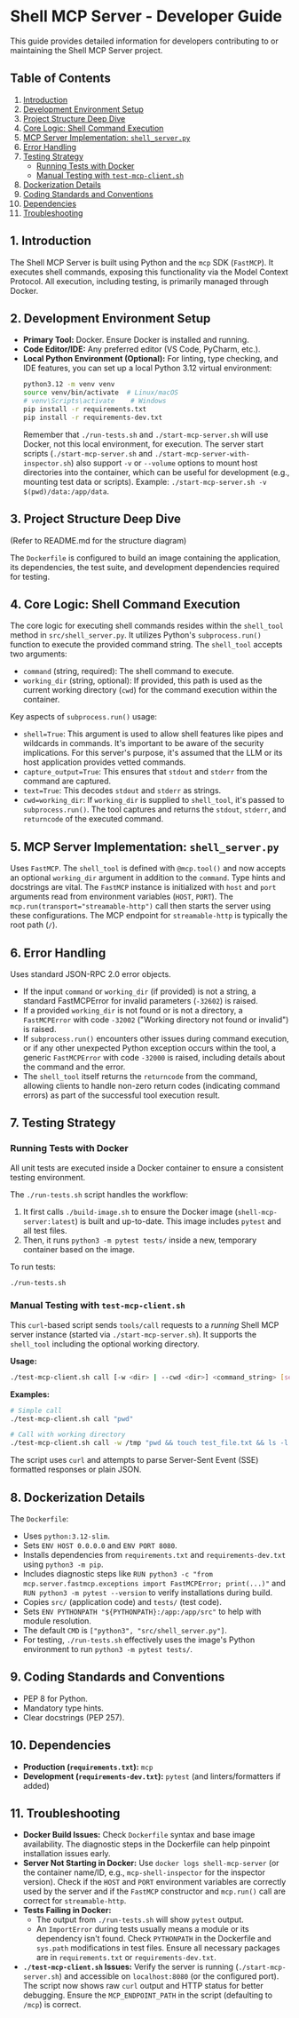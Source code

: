 
# Shell MCP Server - Developer Guide

This guide provides detailed information for developers contributing to or maintaining the Shell MCP Server project.

## Table of Contents

1.  [Introduction](#1-introduction)
2.  [Development Environment Setup](#2-development-environment-setup)
3.  [Project Structure Deep Dive](#3-project-structure-deep-dive)
4.  [Core Logic: Shell Command Execution](#4-core-logic-shell-command-execution)
5.  [MCP Server Implementation: `shell_server.py`](#5-mcp-server-implementation-shell_serverpy)
6.  [Error Handling](#6-error-handling)
7.  [Testing Strategy](#7-testing-strategy)
    * [Running Tests with Docker](#running-tests-with-docker)
    * [Manual Testing with `test-mcp-client.sh`](#manual-testing-with-test-mcp-clientsh)
8.  [Dockerization Details](#8-dockerization-details)
9.  [Coding Standards and Conventions](#9-coding-standards-and-conventions)
10. [Dependencies](#10-dependencies)
11. [Troubleshooting](#11-troubleshooting)

## 1. Introduction

The Shell MCP Server is built using Python and the `mcp` SDK (`FastMCP`). It executes shell commands, exposing this functionality via the Model Context Protocol. All execution, including testing, is primarily managed through Docker.

## 2. Development Environment Setup

* **Primary Tool:** Docker. Ensure Docker is installed and running.
* **Code Editor/IDE:** Any preferred editor (VS Code, PyCharm, etc.).
* **Local Python Environment (Optional):** For linting, type checking, and IDE features, you can set up a local Python 3.12 virtual environment:
    ```bash
    python3.12 -m venv venv
    source venv/bin/activate  # Linux/macOS
    # venv\Scripts\activate    # Windows
    pip install -r requirements.txt
    pip install -r requirements-dev.txt
    ```
    Remember that `./run-tests.sh` and `./start-mcp-server.sh` will use Docker, not this local environment, for execution.
    The server start scripts (`./start-mcp-server.sh` and `./start-mcp-server-with-inspector.sh`) also support `-v` or `--volume` options to mount host directories into the container, which can be useful for development (e.g., mounting test data or scripts). Example: `./start-mcp-server.sh -v $(pwd)/data:/app/data`.

## 3. Project Structure Deep Dive
(Refer to README.md for the structure diagram)

The `Dockerfile` is configured to build an image containing the application, its dependencies, the test suite, and development dependencies required for testing.

## 4. Core Logic: Shell Command Execution

The core logic for executing shell commands resides within the `shell_tool` method in `src/shell_server.py`.
It utilizes Python's `subprocess.run()` function to execute the provided command string.
The `shell_tool` accepts two arguments:
- `command` (string, required): The shell command to execute.
- `working_dir` (string, optional): If provided, this path is used as the current working directory (`cwd`) for the command execution within the container.

Key aspects of `subprocess.run()` usage:
- `shell=True`: This argument is used to allow shell features like pipes and wildcards in commands. It's important to be aware of the security implications. For this server's purpose, it's assumed that the LLM or its host application provides vetted commands.
- `capture_output=True`: This ensures that `stdout` and `stderr` from the command are captured.
- `text=True`: This decodes `stdout` and `stderr` as strings.
- `cwd=working_dir`: If `working_dir` is supplied to `shell_tool`, it's passed to `subprocess.run()`.
The tool captures and returns the `stdout`, `stderr`, and `returncode` of the executed command.

## 5. MCP Server Implementation: `shell_server.py`

Uses `FastMCP`. The `shell_tool` is defined with `@mcp.tool()` and now accepts an optional `working_dir` argument in addition to the `command`. Type hints and docstrings are vital.
The `FastMCP` instance is initialized with `host` and `port` arguments read from environment variables (`HOST`, `PORT`).
The `mcp.run(transport="streamable-http")` call then starts the server using these configurations. The MCP endpoint for `streamable-http` is typically the root path (`/`).

## 6. Error Handling

Uses standard JSON-RPC 2.0 error objects.
- If the input `command` or `working_dir` (if provided) is not a string, a standard FastMCPError for invalid parameters (`-32602`) is raised.
- If a provided `working_dir` is not found or is not a directory, a `FastMCPError` with code `-32002` ("Working directory not found or invalid") is raised.
- If `subprocess.run()` encounters other issues during command execution, or if any other unexpected Python exception occurs within the tool, a generic `FastMCPError` with code `-32000` is raised, including details about the command and the error.
- The `shell_tool` itself returns the `returncode` from the command, allowing clients to handle non-zero return codes (indicating command errors) as part of the successful tool execution result.

## 7. Testing Strategy

### Running Tests with Docker
All unit tests are executed inside a Docker container to ensure a consistent testing environment.

The `./run-tests.sh` script handles the workflow:
1.  It first calls `./build-image.sh` to ensure the Docker image (`shell-mcp-server:latest`) is built and up-to-date. This image includes `pytest` and all test files.
2.  Then, it runs `python3 -m pytest tests/` inside a new, temporary container based on the image.

To run tests:
```bash
./run-tests.sh
```

### Manual Testing with `test-mcp-client.sh`
This `curl`-based script sends `tools/call` requests to a *running* Shell MCP server instance (started via `./start-mcp-server.sh`). It supports the `shell_tool` including the optional working directory.

**Usage:**
```bash
./test-mcp-client.sh call [-w <dir> | --cwd <dir>] <command_string> [server_url]
```
**Examples:**
```bash
# Simple call
./test-mcp-client.sh call "pwd"

# Call with working directory
./test-mcp-client.sh call -w /tmp "pwd && touch test_file.txt && ls -l test_file.txt"
```
The script uses `curl` and attempts to parse Server-Sent Event (SSE) formatted responses or plain JSON.

## 8. Dockerization Details
The `Dockerfile`:
* Uses `python:3.12-slim`.
* Sets `ENV HOST 0.0.0.0` and `ENV PORT 8080`.
* Installs dependencies from `requirements.txt` and `requirements-dev.txt` using `python3 -m pip`.
* Includes diagnostic steps like `RUN python3 -c "from mcp.server.fastmcp.exceptions import FastMCPError; print(...)"` and `RUN python3 -m pytest --version` to verify installations during build.
* Copies `src/` (application code) and `tests/` (test code).
* Sets `ENV PYTHONPATH "${PYTHONPATH}:/app:/app/src"` to help with module resolution.
* The default `CMD` is `["python3", "src/shell_server.py"]`.
* For testing, `./run-tests.sh` effectively uses the image's Python environment to run `python3 -m pytest tests/`.

## 9. Coding Standards and Conventions
* PEP 8 for Python.
* Mandatory type hints.
* Clear docstrings (PEP 257).

## 10. Dependencies
* **Production (`requirements.txt`):** `mcp`
* **Development (`requirements-dev.txt`):** `pytest` (and linters/formatters if added)

## 11. Troubleshooting
* **Docker Build Issues:** Check `Dockerfile` syntax and base image availability. The diagnostic steps in the Dockerfile can help pinpoint installation issues early.
* **Server Not Starting in Docker:** Use `docker logs shell-mcp-server` (or the container name/ID, e.g., `mcp-shell-inspector` for the inspector version). Check if the `HOST` and `PORT` environment variables are correctly used by the server and if the `FastMCP` constructor and `mcp.run()` call are correct for `streamable-http`.
* **Tests Failing in Docker:**
    * The output from `./run-tests.sh` will show `pytest` output.
    * An `ImportError` during tests usually means a module or its dependency isn't found. Check `PYTHONPATH` in the Dockerfile and `sys.path` modifications in test files. Ensure all necessary packages are in `requirements.txt` or `requirements-dev.txt`.
* **`./test-mcp-client.sh` Issues:** Verify the server is running (`./start-mcp-server.sh`) and accessible on `localhost:8080` (or the configured port). The script now shows raw `curl` output and HTTP status for better debugging. Ensure the `MCP_ENDPOINT_PATH` in the script (defaulting to `/mcp`) is correct.
